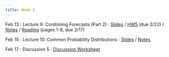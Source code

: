 ```yaml
---
title: Week 5
---
```


Feb 13
: Lecture 9: Combining Forecasts (Part 2)
	: [Slides](https://docs.google.com/presentation/d/15Gpip5Ea1Gda4_dChg7cv-nkQlUXX5FqkdlRMB322-s/edit#slide=id.g11193de1a70_0_34) / [HW5](/assets/hw5/hw5.pdf) (due 2/22) / [Notes](https://forecasting.quarto.pub/book/combining-forecasts-part2.html) / [Reading](https://pubs.aeaweb.org/doi/pdfplus/10.1257/0895330041371321) (pages 1-8, due 2/17) 

Feb 15
: Lecture 10: Common Probability Distributions
    : [Slides](https://docs.google.com/presentation/d/1qT3mNAyvQ4yKKAceImB5HGfmB9cLWkoEEAyy4038jcE/edit#slide=id.p) / [Notes](https://forecasting.quarto.pub/book/common-distributions.html)

Feb 17
: Discussion 5
    : [Discussion Worksheet](https://docs.google.com/document/d/1VYm6GBGK_N5kxlD_YwnZ5ax2AgBsNx2et62A4Sx_59Q/edit?usp=sharing)
